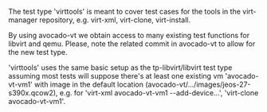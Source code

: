 The test type 'virttools' is meant to cover test cases for the tools in the
virt-manager repository, e.g. virt-xml, virt-clone, virt-install.

By using avocado-vt we obtain access to many existing test functions for libvirt
and qemu. Please, note the related commit in avocado-vt to allow for the new
test type.

'virttools' uses the same basic setup as the tp-libvirt/libvirt test type assuming
most tests will suppose there's at least one existing vm 'avocado-vt-vm1' with
image in the default location (avocado-vt/.../images/jeos-27-s390x.qcow2), e.g.
for 'virt-xml avocado-vt-vm1 --add-device...', 'virt-clone avocado-vt-vm1'.
